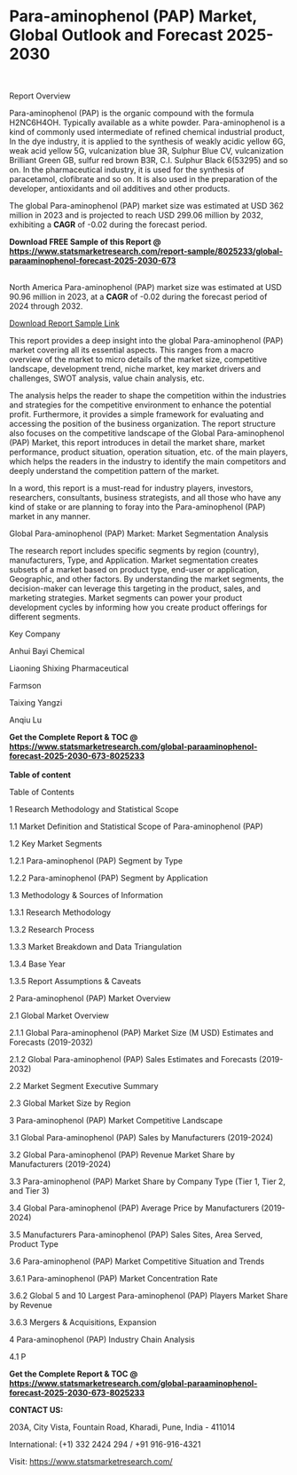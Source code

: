 <h1>Para-aminophenol (PAP) Market, Global Outlook and Forecast 2025-2030</h1><br/><p>Report Overview</p><p>
 
 Para-aminophenol (PAP) is the organic compound with the formula H2NC6H4OH. Typically available as a white powder. Para-aminophenol is a kind of commonly used intermediate of refined chemical industrial product, In the dye industry, it is applied to the synthesis of weakly acidic yellow 6G, weak acid yellow 5G, vulcanization blue 3R, Sulphur Blue CV, vulcanization Brilliant Green GB, sulfur red brown B3R, C.I. Sulphur Black 6(53295) and so on. In the pharmaceutical industry, it is used for the synthesis of paracetamol, clofibrate and so on. It is also used in the preparation of the developer, antioxidants and oil additives and other products.</p><p>
 
 The global Para-aminophenol (PAP) market size was estimated at USD 362 million in 2023 and is projected to reach USD 299.06 million by 2032, exhibiting a <strong>CAGR</strong> of -0.02 during the forecast period.</p><div><b>Download FREE Sample of this Report @ <a href="https://www.statsmarketresearch.com/download-free-sample/8025233/global-paraaminophenol-forecast-2025-2030-673">https://www.statsmarketresearch.com/report-sample/8025233/global-paraaminophenol-forecast-2025-2030-673</a></b></div><br><p>
 
 North America Para-aminophenol (PAP) market size was estimated at USD 90.96 million in 2023, at a <strong>CAGR</strong> of -0.02 during the forecast period of 2024 through 2032.</p><p><a href="https://www.statsmarketresearch.com/download-free-sample/8025233/global-paraaminophenol-forecast-2025-2030-673">Download Report Sample Link</a></p><p>
 
 This report provides a deep insight into the global Para-aminophenol (PAP) market covering all its essential aspects. This ranges from a macro overview of the market to micro details of the market size, competitive landscape, development trend, niche market, key market drivers and challenges, SWOT analysis, value chain analysis, etc.</p><p>
 
 The analysis helps the reader to shape the competition within the industries and strategies for the competitive environment to enhance the potential profit. Furthermore, it provides a simple framework for evaluating and accessing the position of the business organization. The report structure also focuses on the competitive landscape of the Global Para-aminophenol (PAP) Market, this report introduces in detail the market share, market performance, product situation, operation situation, etc. of the main players, which helps the readers in the industry to identify the main competitors and deeply understand the competition pattern of the market.</p><p>In a word, this report is a must-read for industry players, investors, researchers, consultants, business strategists, and all those who have any kind of stake or are planning to foray into the Para-aminophenol (PAP) market in any manner.</p><p>Global Para-aminophenol (PAP) Market: Market Segmentation Analysis</p><p>The research report includes specific segments by region (country), manufacturers, Type, and Application. Market segmentation creates subsets of a market based on product type, end-user or application, Geographic, and other factors. By understanding the market segments, the decision-maker can leverage this targeting in the product, sales, and marketing strategies. Market segments can power your product development cycles by informing how you create product offerings for different segments.</p><p>Key Company</p><p>Anhui Bayi Chemical</p><p>Liaoning Shixing Pharmaceutical</p><p>Farmson</p><p>Taixing Yangzi</p><p>Anqiu Lu</p><div><b>Get the Complete Report & TOC @ <a href="https://www.statsmarketresearch.com/global-paraaminophenol-forecast-2025-2030-673-8025233">https://www.statsmarketresearch.com/global-paraaminophenol-forecast-2025-2030-673-8025233</a></b></div><br><b>Table of content</b><p>Table of Contents<br />
 
 1 Research Methodology and Statistical Scope<br />
 
 1.1 Market Definition and Statistical Scope of Para-aminophenol (PAP)<br />
 
 1.2 Key Market Segments<br />
 
 1.2.1 Para-aminophenol (PAP) Segment by Type<br />
 
 1.2.2 Para-aminophenol (PAP) Segment by Application<br />
 
 1.3 Methodology & Sources of Information<br />
 
 1.3.1 Research Methodology<br />
 
 1.3.2 Research Process<br />
 
 1.3.3 Market Breakdown and Data Triangulation<br />
 
 1.3.4 Base Year<br />
 
 1.3.5 Report Assumptions & Caveats<br />
 
 2 Para-aminophenol (PAP) Market Overview<br />
 
 2.1 Global Market Overview<br />
 
 2.1.1 Global Para-aminophenol (PAP) Market Size (M USD) Estimates and Forecasts (2019-2032)<br />
 
 2.1.2 Global Para-aminophenol (PAP) Sales Estimates and Forecasts (2019-2032)<br />
 
 2.2 Market Segment Executive Summary<br />
 
 2.3 Global Market Size by Region<br />
 
 3 Para-aminophenol (PAP) Market Competitive Landscape<br />
 
 3.1 Global Para-aminophenol (PAP) Sales by Manufacturers (2019-2024)<br />
 
 3.2 Global Para-aminophenol (PAP) Revenue Market Share by Manufacturers (2019-2024)<br />
 
 3.3 Para-aminophenol (PAP) Market Share by Company Type (Tier 1, Tier 2, and Tier 3)<br />
 
 3.4 Global Para-aminophenol (PAP) Average Price by Manufacturers (2019-2024)<br />
 
 3.5 Manufacturers Para-aminophenol (PAP) Sales Sites, Area Served, Product Type<br />
 
 3.6 Para-aminophenol (PAP) Market Competitive Situation and Trends<br />
 
 3.6.1 Para-aminophenol (PAP) Market Concentration Rate<br />
 
 3.6.2 Global 5 and 10 Largest Para-aminophenol (PAP) Players Market Share by Revenue<br />
 
 3.6.3 Mergers & Acquisitions, Expansion<br />
 
 4 Para-aminophenol (PAP) Industry Chain Analysis<br />
 
 4.1 P<br><div><b>Get the Complete Report & TOC @ <a href="https://www.statsmarketresearch.com/global-paraaminophenol-forecast-2025-2030-673-8025233">https://www.statsmarketresearch.com/global-paraaminophenol-forecast-2025-2030-673-8025233</a></b></div></p>
 
 <b>CONTACT US:</b><br>
 
 203A, City Vista, Fountain Road, Kharadi, Pune, India - 411014 <br>
 
 International: (+1) 332 2424 294 / +91 916-916-4321<br>
 
 Visit: <a href="https://www.statsmarketresearch.com/">https://www.statsmarketresearch.com/</a>
 
 <br>